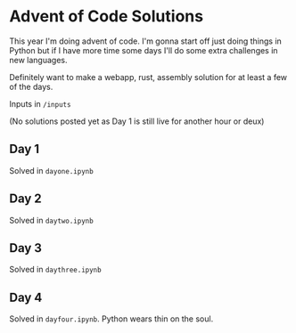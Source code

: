 # Advent of Code Solutions

This year I'm doing advent of code. I'm gonna start off just doing things in Python but if I have more time some days I'll do some extra challenges in new languages.

Definitely want to make a webapp, rust, assembly solution for at least a few of the days. 

Inputs in `/inputs`

(No solutions posted yet as Day 1 is still live for another hour or deux)

## Day 1

Solved in `dayone.ipynb`

## Day 2

Solved in `daytwo.ipynb`

## Day 3

Solved in `daythree.ipynb`

## Day 4

Solved in `dayfour.ipynb`. Python wears thin on the soul.